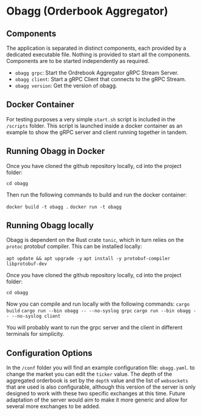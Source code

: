 # Obagg (Orderbook Aggregator)

## Components

The application is separated in distinct components, each provided by a
dedicated executable file. Nothing is provided to start all the components.
Components are to be started independently as required.

- `obagg grpc`: Start the Ordrebook Aggregator gRPC Stream Server.
- `obagg client`: Start a gRPC Client that connects to the gRPC Stream.
- `obagg version`: Get the version of obagg.


## Docker Container

For testing purposes a very simple `start.sh` script is included in the
`/scripts` folder. This script is launched inside a docker container as an
example to show the gRPC server and client running together in tandem.

## Running Obagg in Docker

Once you have cloned the github repository locally, cd into the project folder:

`cd obagg`

Then run the following commands to build and run the docker container:

`docker build -t obagg .`
`docker run -t obagg`

## Running Obagg locally

Obagg is dependent on the Rust crate `tonic`, which in turn relies on the `protoc` protobuf compiler. This can be installed locally:

`apt update && apt upgrade -y`
`apt install -y protobuf-compiler libprotobuf-dev`

Once you have cloned the github repository locally, cd into the project folder:

`cd obagg`

Now you can compile and run locally with the following commands:
`cargo build`
`cargo run --bin obagg -- --no-syslog grpc`
`cargo run --bin obagg -- --no-syslog client`

You will probably want to run the grpc server and the client in different terminals for simplicity.


## Configuration Options

In the `/conf` folder you will find an example configuration file: `obagg.yaml`.
to change the market you can edit the `ticker` value. The depth of the aggregated orderbook is set by the `depth` value and the list of `websockets` that are used is also configurable, although this version of the server is only designed to work with these two specific exchanges at this time. Future adaptation of the server would aim to make it more generic and allow for several more exchanges to be added.
